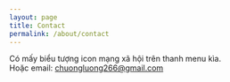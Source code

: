 ```yaml
---
layout: page
title: Contact
permalink: /about/contact
---
```

Có mấy biểu tượng icon mạng xã hội trên thanh menu kìa. <br>
Hoặc email: chuongluong266@gmail.com


